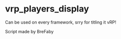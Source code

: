 # vrp_players_display

Can be used on every framework, srry for titling it vRP!

Script  made by BreFaby
